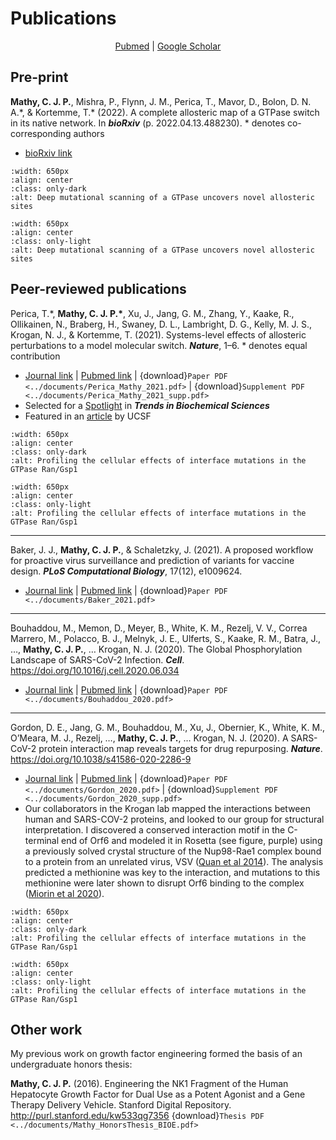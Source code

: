 # Publications

<p style="text-align: center;">
<a href=https://pubmed.ncbi.nlm.nih.gov/?term=Mathy+CJP%5BAuthor%5D&sort=date>Pubmed</a>
|
<a href=https://scholar.google.com/citations?user=DuBa5oYAAAAJ&hl=en>Google Scholar</a>
</p>

## Pre-print

__Mathy, C. J. P.__, Mishra, P., Flynn, J. M., Perica, T., Mavor, D., Bolon, D. N. A.\*, & Kortemme, T.\* (2022). A complete allosteric map of a GTPase switch in its native network. In __*bioRxiv*__ (p. 2022.04.13.488230). \* denotes co-corresponding authors
- [bioRxiv link](https://doi.org/10.1101/2022.04.13.488230)

```{image} ../images/dms_paper_dark.png
:width: 650px
:align: center
:class: only-dark
:alt: Deep mutational scanning of a GTPase uncovers novel allosteric sites
```

```{image} ../images/dms_paper_light.png
:width: 650px
:align: center
:class: only-light
:alt: Deep mutational scanning of a GTPase uncovers novel allosteric sites
```

## Peer-reviewed publications

Perica, T.\*, __Mathy, C. J. P.\*__, Xu, J., Jang, G. Μ., Zhang, Y., Kaake, R., Ollikainen, N., Braberg, H., Swaney, D. L., Lambright, D. G., Kelly, M. J. S., Krogan, N. J., & Kortemme, T. (2021). Systems-level effects of allosteric perturbations to a model molecular switch. __*Nature*__, 1–6. \* denotes equal contribution
    
- [Journal link](https://doi.org/10.1038/s41586-021-03982-6) | [Pubmed link](https://pubmed.ncbi.nlm.nih.gov/34646016/) | {download}`Paper PDF <../documents/Perica_Mathy_2021.pdf>` | {download}`Supplement PDF <../documents/Perica_Mathy_2021_supp.pdf>`
- Selected for a [Spotlight](https://doi.org/10.1016/j.tibs.2022.01.006) in __*Trends in Biochemical Sciences*__
- Featured in an [article](https://www.ucsf.edu/news/2021/10/421646/how-cells-multitask-magic-molecular-switches) by UCSF

```{image} ../images/gsp1_paper_2021_dark.png
:width: 650px
:align: center
:class: only-dark
:alt: Profiling the cellular effects of interface mutations in the GTPase Ran/Gsp1
```

```{image} ../images/gsp1_paper_2021_light.png
:width: 650px
:align: center
:class: only-light
:alt: Profiling the cellular effects of interface mutations in the GTPase Ran/Gsp1
```

------------------------------------------------------------
Baker, J. J., __Mathy, C. J. P.__, & Schaletzky, J. (2021). A proposed workflow for proactive virus surveillance and prediction of variants for vaccine design. __*PLoS Computational Biology*__, 17(12), e1009624.
- [Journal link](https://doi.org/10.1371/journal.pcbi.1009624) | [Pubmed link](https://pubmed.ncbi.nlm.nih.gov/34914686/) | {download}`Paper PDF <../documents/Baker_2021.pdf>`

------------------------------------------------------------
Bouhaddou, M., Memon, D., Meyer, B., White, K. M., Rezelj, V. V., Correa Marrero, M., Polacco, B. J., Melnyk, J. E., Ulferts, S., Kaake, R. M., Batra, J., …, __Mathy, C. J. P.__, … Krogan, N. J. (2020). The Global Phosphorylation Landscape of SARS-CoV-2 Infection. __*Cell*__. https://doi.org/10.1016/j.cell.2020.06.034
- [Journal link](https://doi.org/10.1016/j.cell.2020.06.034) | [Pubmed link](https://pubmed.ncbi.nlm.nih.gov/32645325/) | {download}`Paper PDF <../documents/Bouhaddou_2020.pdf>`

------------------------------------------------------------
Gordon, D. E., Jang, G. M., Bouhaddou, M., Xu, J., Obernier, K., White, K. M., O’Meara, M. J., Rezelj, …, __Mathy, C. J. P.__, … Krogan, N. J. (2020). A SARS-CoV-2 protein interaction map reveals targets for drug repurposing. __*Nature*__. https://doi.org/10.1038/s41586-020-2286-9
- [Journal link](https://doi.org/10.1038/s41586-020-2286-9) | [Pubmed link](https://pubmed.ncbi.nlm.nih.gov/32353859/) | {download}`Paper PDF <../documents/Gordon_2020.pdf>` | {download}`Supplement PDF <../documents/Gordon_2020_supp.pdf>`
- Our collaborators in the Krogan lab mapped the interactions between human and SARS-COV-2 proteins, and looked to our group for structural interpretation. I discovered a conserved interaction motif in the C-terminal end of Orf6 and modeled it in Rosetta (see figure, purple) using a previously solved crystal structure of the Nup98-Rae1 complex bound to a protein from an unrelated virus, VSV ([Quan et al 2014](https://www.pnas.org/doi/10.1073/pnas.1409076111)). The analysis predicted a methionine was key to the interaction, and mutations to this methionine were later shown to disrupt Orf6 binding to the complex ([Miorin et al 2020](https://www.pnas.org/doi/10.1073/pnas.2016650117)).

```{image} ../images/orf6_dark.png
:width: 650px
:align: center
:class: only-dark
:alt: Profiling the cellular effects of interface mutations in the GTPase Ran/Gsp1
```

```{image} ../images/orf6_light.png
:width: 650px
:align: center
:class: only-light
:alt: Profiling the cellular effects of interface mutations in the GTPase Ran/Gsp1
```

## Other work

My previous work on growth factor engineering formed the basis of an undergraduate honors thesis:

__Mathy, C. J. P.__ (2016). Engineering the NK1 Fragment of the Human Hepatocyte Growth Factor for Dual Use as a Potent Agonist and a Gene Therapy Delivery Vehicle. Stanford Digital Repository. http://purl.stanford.edu/kw533qg7356 {download}`Thesis PDF <../documents/Mathy_HonorsThesis_BIOE.pdf>`